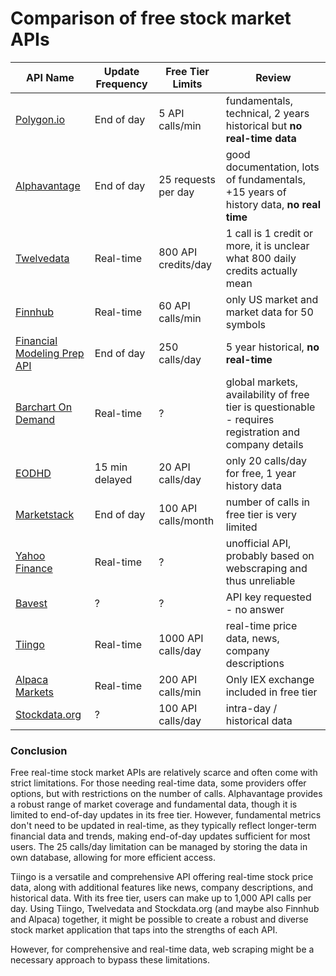 # Comparison of **free** stock market APIs

| API Name       | Update Frequency | Free Tier Limits       | Review                |
|----------------|------------------|------------------------|-----------------------|
| [Polygon.io](https://www.polygon.io/pricing) | End of day | 5 API calls/min | fundamentals, technical, 2 years historical but **no real-time data** |
| [Alphavantage](https://www.alphavantage.co/documentation/) | End of day | 25 requests per day | good documentation, lots of fundamentals,  +15 years of history data,  **no real time** |
| [Twelvedata](https://twelvedata.com/) | Real-time | 800 API credits/day | 1 call is 1 credit or more, it is unclear what 800 daily credits actually mean |
| [Finnhub](https://finnhub.io/pricing) | Real-time | 60 API calls/min | only US market and market data for 50 symbols |
| [Financial Modeling Prep API](https://intelligence.financialmodelingprep.com/developer/docs/pricing) | End of day | 250 calls/day | 5 year historical, **no real-time** |
| [Barchart On Demand](https://www.barchart.com/ondemand/api) | Real-time | ? | global markets, availability of free tier is questionable - requires registration and company details |
| [EODHD](https://eodhd.com/) | 15 min delayed | 20 API calls/day | only 20 calls/day for free, 1 year history data |
| [Marketstack](https://marketstack.com/product) | End of day | 100 API calls/month | number of calls in free tier is very limited |
| [Yahoo Finance](https://developer.yahoo.com/api/) | Real-time | ? | unofficial API, probably based on webscraping and thus unreliable |
| [Bavest](https://www.bavest.co/en) | ? | ? | API key requested - no answer |
| [Tiingo](https://www.tiingo.com/) | Real-time | 1000 API calls/day |  real-time price data, news, company descriptions |
| [Alpaca Markets](https://alpaca.markets/) | Real-time | 200 API calls/min | Only IEX exchange included in free tier |
| [Stockdata.org](https://www.stockdata.org/) | ? | 100 API calls/day | intra-day / historical data |

### Conclusion

Free real-time stock market APIs are relatively scarce and often come with strict limitations. For those needing real-time data, some providers offer options, but with restrictions on the number of calls. Alphavantage provides a robust range of market coverage and fundamental data, though it is limited to end-of-day updates in its free tier. However, fundamental metrics don't need to be updated in real-time, as they typically reflect longer-term financial data and trends, making end-of-day updates sufficient for most users. The 25 calls/day limitation can be managed by storing the data in own database, allowing for more efficient access.

Tiingo is a versatile and comprehensive API offering real-time stock price data, along with additional features like news, company descriptions, and historical data. With its free tier, users can make up to 1,000 API calls per day.
Using Tiingo, Twelvedata and Stockdata.org (and maybe also Finnhub and Alpaca) together, it might be possible to create a robust and diverse stock market application that taps into the strengths of each API.

However, for comprehensive and real-time data, web scraping might be a necessary approach to bypass these limitations. 
